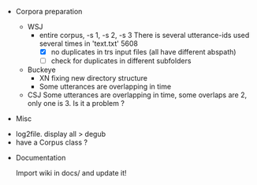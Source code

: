 <!-- -*-org-*- this comment force org-mode in emacs -->

* Corpora preparation

  - WSJ
    - entire corpus, -s 1, -s 2, -s 3
      There is several utterance-ids used several times in 'text.txt' 5608
      - [X] no duplicates in trs input files (all have different abspath)
      - [ ] check for duplicates in different subfolders
  - Buckeye
    - XN fixing new directory structure
    - Some utterances are overlapping in time
  - CSJ
    Some utterances are overlapping in time, some overlaps are 2, only
    one is 3. Is it a problem ?

* Misc

- log2file. display all > degub
- have a Corpus class ?

* Documentation

  Import wiki in docs/ and update it!
